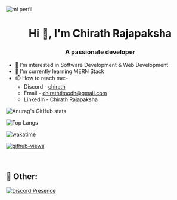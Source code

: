 ![mi perfil](https://res.cloudinary.com/superfolio/image/upload/v1620689979/68747470733a2f2f692e70696e696d672e636f6d2f6f726967696e616c732f63362f33332f63322f63363333633230656465383266306530636564376435373064626533613166332e676966_yjuh2s.gif)


<h1 align="center">Hi 👋, I'm Chirath Rajapaksha</h1>
<h3 align="center">A passionate developer</h3>

- 👀 I’m interested in Software Development & Web Development
- 🌱 I’m currently learning MERN Stack
- 📫 How to reach me:-
     - Discord - [chirath](https://discord.com/users/771639970854731808)
     - Email - chirathtimodh@gmail.com
     - LinkedIn - Chirath Rajapaksha

![Anurag's GitHub stats](https://github-readme-stats.vercel.app/api?username=duesacrifice69&show_icons=true&theme=radical)

![Top Langs](https://github-readme-stats.vercel.app/api/top-langs/?username=duesacrifice69&layout=compact&show_icons=true&theme=radical)

[![wakatime](https://wakatime.com/badge/user/018af927-df27-43d7-8f57-d7829ded732a.svg)](https://wakatime.com/@DueSacrifice69)

[![github-views](https://komarev.com/ghpvc/?username=duesacrifice69&style=for-the-badge)](https://github.com/duesacrifice69)

<br/>


## 📜 Other:


[![Discord Presence](https://lanyard.cnrad.dev/api/771639970854731808)](https://discord.com/users/771639970854731808)
